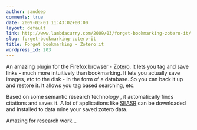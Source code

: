 ```yaml
---
author: sandeep
comments: true
date: 2009-03-01 11:43:02+00:00
layout: default
link: http://www.lambdacurry.com/2009/03/forget-bookmarking-zotero-it/
slug: forget-bookmarking-zotero-it
title: Forget bookmarking - Zotero it
wordpress_id: 203
---
```


An amazing plugin for the Firefox browser - [Zotero](http://en.wikipedia.org/wiki/Zotero). It lets you tag and save links - much more intuitively than bookmarking. It lets you actually save images, etc to the disk - in the form of a database. So you can back it up and restore it. It allows you tag based searching, etc.

Based on some semantic research technology , it automatically finds citations and saves it. A lot of applications like [SEASR](http://seasr.org/documentation/zotero/) can be downloaded and installed to data mine your saved zotero data.

Amazing for research work...
